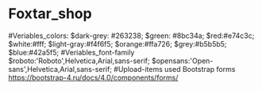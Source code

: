 # Foxtar_shop
#Veriables_colors:
$dark-grey: #263238;
$green: #8bc34a;
$red:#e74c3c;
$white:#fff;
$light-gray:#f4f6f5;
$orange:#ffa726;
$grey:#b5b5b5;
$blue:#42a5f5;
#Veriables_font-family
$roboto:'Roboto',Helvetica,Arial,sans-serif;
$opensans:'Open-sans',Helvetica,Arial,sans-serif;
#Upload-items
used Bootstrap forms <https://bootstrap-4.ru/docs/4.0/components/forms/>
